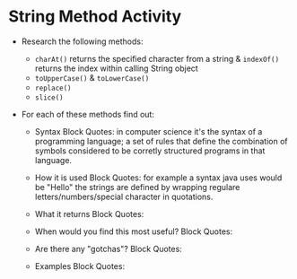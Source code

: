 # String Method Activity
- Research the following methods:
  * `charAt()` returns the specified character from a string  & `indexOf()` returns the index within calling String object
  * `toUpperCase()` & `toLowerCase()`
  * `replace()`
  * `slice()`
  


- For each of these methods find out:
  * Syntax
  Block Quotes: in computer science it's the syntax of a programming language; a set of rules that define the combination of symbols considered to be corretly structured programs in that language.

  * How it is used
  Block Quotes: for example a syntax java uses would be "Hello" the strings are defined by wrapping regulare letters/numbers/special character in quotations.
  
  * What it returns
  Block Quotes:

  * When would you find this most useful?
  Block Quotes:

  * Are there any "gotchas"?
  Block Quotes:
  
  * Examples
  Block Quotes:
